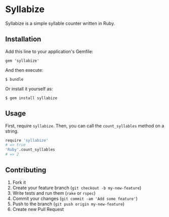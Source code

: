 # Syllabize

Syllabize is a simple syllable counter written in Ruby.

## Installation

Add this line to your application's Gemfile:

    gem 'syllabize'

And then execute:

    $ bundle

Or install it yourself as:

    $ gem install syllabize

## Usage

First, require `syllabize`. Then, you can call the `count_syllables` method on a string.

```bash
require 'syllabize'
# => true
'Ruby'.count_syllables
# => 2
```

## Contributing

1. Fork it
2. Create your feature branch (`git checkout -b my-new-feature`)
3. Write tests and run them (`rake` or `rspec`)
4. Commit your changes (`git commit -am 'Add some feature'`)
5. Push to the branch (`git push origin my-new-feature`)
6. Create new Pull Request
